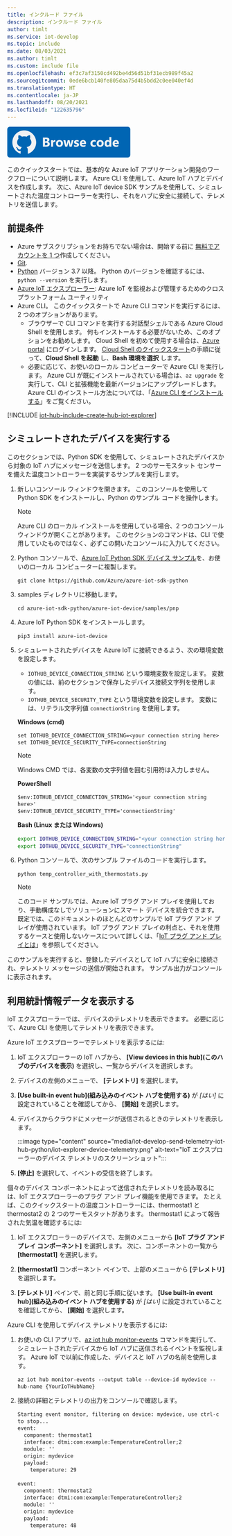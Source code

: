 ```yaml
---
title: インクルード ファイル
description: インクルード ファイル
author: timlt
ms.service: iot-develop
ms.topic: include
ms.date: 08/03/2021
ms.author: timlt
ms.custom: include file
ms.openlocfilehash: ef3c7af3150cd492be4d56d51bf31ecb989f45a2
ms.sourcegitcommit: 0ede6bcb140fe805daa75d4b5bdd2c0ee040ef4d
ms.translationtype: HT
ms.contentlocale: ja-JP
ms.lasthandoff: 08/20/2021
ms.locfileid: "122635796"
---
```

[![コードを参照](../articles/iot-develop/media/common/browse-code.svg)](https://github.com/Azure/azure-iot-sdk-python/tree/master/azure-iot-device/samples/pnp)

このクイックスタートでは、基本的な Azure IoT アプリケーション開発のワークフローについて説明します。 Azure CLI を使用して、Azure IoT ハブとデバイスを作成します。 次に、Azure IoT device SDK サンプルを使用して、シミュレートされた温度コントローラーを実行し、それをハブに安全に接続して、テレメトリを送信します。

## <a name="prerequisites"></a>前提条件
- Azure サブスクリプションをお持ちでない場合は、開始する前に [無料でアカウントを 1 つ](https://azure.microsoft.com/free/?WT.mc_id=A261C142F)作成してください。
- [Git](https://git-scm.com/downloads).
- [Python](https://www.python.org/downloads/) バージョン 3.7 以降。 Python のバージョンを確認するには、`python --version` を実行します。
- [Azure IoT エクスプローラー](https://github.com/Azure/azure-iot-explorer/releases): Azure IoT を監視および管理するためのクロスプラットフォーム ユーティリティ 
- Azure CLI。 このクイックスタートで Azure CLI コマンドを実行するには、2 つのオプションがあります。
    - ブラウザーで CLI コマンドを実行する対話型シェルである Azure Cloud Shell を使用します。 何もインストールする必要がないため、このオプションをお勧めします。 Cloud Shell を初めて使用する場合は、[Azure portal](https://portal.azure.com) にログインします。 [Cloud Shell のクイックスタート](../articles/cloud-shell/quickstart.md)の手順に従って、**Cloud Shell を起動** し、**Bash 環境を選択** します。
    - 必要に応じて、お使いのローカル コンピューターで Azure CLI を実行します。 Azure CLI が既にインストールされている場合は、`az upgrade` を実行して、CLI と拡張機能を最新バージョンにアップグレードします。 Azure CLI のインストール方法については、「[Azure CLI をインストールする]( /cli/azure/install-azure-cli)」をご覧ください。

[!INCLUDE [iot-hub-include-create-hub-iot-explorer](iot-hub-include-create-hub-iot-explorer.md)]

## <a name="run-a-simulated-device"></a>シミュレートされたデバイスを実行する
このセクションでは、Python SDK を使用して、シミュレートされたデバイスから対象の IoT ハブにメッセージを送信します。 2 つのサーモスタット センサーを備えた温度コントローラーを実装するサンプルを実行します。

1. 新しいコンソール ウィンドウを開きます。 このコンソールを使用して Python SDK をインストールし、Python のサンプル コードを操作します。

    > [!NOTE]
    > Azure CLI のローカル インストールを使用している場合、2 つのコンソール ウィンドウが開くことがあります。 このセクションのコマンドは、CLI で使用していたものではなく、必ずこの開いたコンソールに入力してください。

1. Python コンソールで、[Azure IoT Python SDK デバイス サンプル](https://github.com/Azure/azure-iot-sdk-python/tree/master/azure-iot-device/samples)を、お使いのローカル コンピューターに複製します。

    ```console
    git clone https://github.com/Azure/azure-iot-sdk-python
    ```
1. samples ディレクトリに移動します。

    ```console
    cd azure-iot-sdk-python/azure-iot-device/samples/pnp
    ```
1. Azure IoT Python SDK をインストールします。

    ```console
    pip3 install azure-iot-device
    ```
1. シミュレートされたデバイスを Azure IoT に接続できるよう、次の環境変数を設定します。
    * `IOTHUB_DEVICE_CONNECTION_STRING` という環境変数を設定します。 変数の値には、前のセクションで保存したデバイス接続文字列を使用します。
    * `IOTHUB_DEVICE_SECURITY_TYPE` という環境変数を設定します。 変数には、リテラル文字列値 `connectionString` を使用します。

    **Windows (cmd)**

    ```console
    set IOTHUB_DEVICE_CONNECTION_STRING=<your connection string here>
    set IOTHUB_DEVICE_SECURITY_TYPE=connectionString
    ```
    > [!NOTE]
    > Windows CMD では、各変数の文字列値を囲む引用符は入力しません。

    **PowerShell**

    ```azurepowershell
    $env:IOTHUB_DEVICE_CONNECTION_STRING='<your connection string here>'
    $env:IOTHUB_DEVICE_SECURITY_TYPE='connectionString'
    ```

    **Bash (Linux または Windows)**

    ```bash
    export IOTHUB_DEVICE_CONNECTION_STRING="<your connection string here>"
    export IOTHUB_DEVICE_SECURITY_TYPE="connectionString"
    ```

1. Python コンソールで、次のサンプル ファイルのコードを実行します。

    ```console
    python temp_controller_with_thermostats.py
    ```
    > [!NOTE]
    > このコード サンプルでは、Azure IoT プラグ アンド プレイを使用しており、手動構成なしでソリューションにスマート デバイスを統合できます。  既定では、このドキュメントのほとんどのサンプルで IoT プラグ アンド プレイが使用されています。 IoT プラグ アンド プレイの利点と、それを使用するケースと使用しないケースについて詳しくは、「[IoT プラグ アンド プレイとは](../articles/iot-develop/overview-iot-plug-and-play.md)」を参照してください。

このサンプルを実行すると、登録したデバイスとして IoT ハブに安全に接続され、テレメトリ メッセージの送信が開始されます。 サンプル出力がコンソールに表示されます。

## <a name="view-telemetry"></a>利用統計情報データを表示する

IoT エクスプローラーでは、デバイスのテレメトリを表示できます。 必要に応じて、Azure CLI を使用してテレメトリを表示できます。

Azure IoT エクスプローラーでテレメトリを表示するには:

1. IoT エクスプローラーの IoT ハブから、 **[View devices in this hub]\(このハブのデバイスを表示\)** を選択し、一覧からデバイスを選択します。 
1. デバイスの左側のメニューで、 **[テレメトリ]** を選択します。
1. **[Use built-in event hub]\(組み込みのイベント ハブを使用する\)** が *[はい]* に設定されていることを確認してから、 **[開始]** を選択します。
1. デバイスからクラウドにメッセージが送信されるときのテレメトリを表示します。

    :::image type="content" source="media/iot-develop-send-telemetry-iot-hub-python/iot-explorer-device-telemetry.png" alt-text="IoT エクスプローラーのデバイス テレメトリのスクリーンショット":::

1. **[停止]** を選択して、イベントの受信を終了します。

個々のデバイス コンポーネントによって送信されたテレメトリを読み取るには、IoT エクスプローラーのプラグ アンド プレイ機能を使用できます。 たとえば、このクイックスタートの温度コントローラーには、thermostat1 と thermostat2 の 2 つのサーモスタットがあります。 thermostat1 によって報告された気温を確認するには: 

1. IoT エクスプローラーのデバイスで、左側のメニューから **[IoT プラグ アンド プレイ コンポーネント]** を選択します。 次に、コンポーネントの一覧から **[thermostat1]** を選択します。

1. **[thermostat1]** コンポーネント ペインで、上部のメニューから **[テレメトリ]** を選択します。

1. **[テレメトリ]** ペインで、前と同じ手順に従います。 **[Use built-in event hub]\(組み込みのイベント ハブを使用する\)** が *[はい]* に設定されていることを確認してから、 **[開始]** を選択します。

Azure CLI を使用してデバイス テレメトリを表示するには:

1. お使いの CLI アプリで、[az iot hub monitor-events](/cli/azure/iot/hub#az_iot_hub_monitor_events) コマンドを実行して、シミュレートされたデバイスから IoT ハブに送信されるイベントを監視します。 Azure IoT で以前に作成した、デバイスと IoT ハブの名前を使用します。

    ```azurecli
    az iot hub monitor-events --output table --device-id mydevice --hub-name {YourIoTHubName}
    ```

1. 接続の詳細とテレメトリの出力をコンソールで確認します。

    ```output
    Starting event monitor, filtering on device: mydevice, use ctrl-c to stop...
    event:
      component: thermostat1
      interface: dtmi:com:example:TemperatureController;2
      module: ''
      origin: mydevice
      payload:
        temperature: 29
    
    event:
      component: thermostat2
      interface: dtmi:com:example:TemperatureController;2
      module: ''
      origin: mydevice
      payload:
        temperature: 48
    ```
    